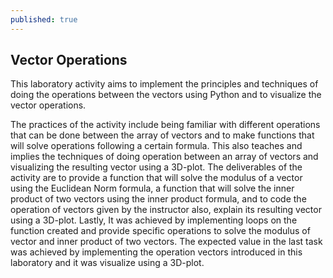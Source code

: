 ```yaml
---
published: true
---
```

## Vector Operations

This laboratory activity aims to implement the principles and techniques of doing the operations between the vectors using Python and to visualize the vector operations.

The practices of the activity include being familiar with different operations that can be done between the array of vectors and to make functions that will solve operations following a certain formula. This also teaches and implies the techniques of doing operation between an array of vectors and visualizing the resulting vector using a 3D-plot. The deliverables of the activity are to provide a function that will solve the modulus of a vector using the Euclidean Norm formula, a function that will solve the inner product of two vectors using the inner product formula, and to code the operation of vectors given by the instructor also, explain its resulting vector using a 3D-plot. Lastly, It was achieved by implementing loops on the function created and provide specific operations to solve the modulus of vector and inner product of two vectors. The expected value in the last task was achieved by implementing the operation vectors introduced in this laboratory and it was visualize using a 3D-plot.

